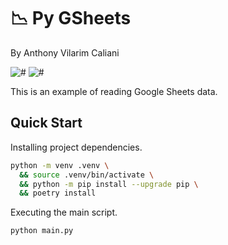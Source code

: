 # 📉 Py GSheets
By Anthony Vilarim Caliani

![#](https://img.shields.io/badge/licence-MIT-lightseagreen.svg)
![#](https://img.shields.io/badge/python-3.10.x-yellow.svg) 

This is an example of reading Google Sheets data.

## Quick Start

Installing project dependencies.
```bash
python -m venv .venv \
  && source .venv/bin/activate \
  && python -m pip install --upgrade pip \
  && poetry install
```

Executing the main script.
```bash
python main.py
```
